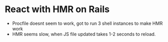 # React with HMR on Rails

- Procfile doesnt seem to work, got to run 3 shell instances to make HMR work
- HMR seems slow, when JS file updated takes 1-2 seconds to reload.
